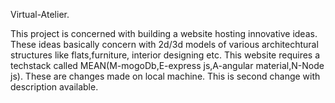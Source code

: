 Virtual-Atelier.

This project is concerned with building a website hosting innovative ideas. These ideas basically concern with 2d/3d models of various
architechtural structures like flats,furniture, interior designing etc.
This website requires a techstack called MEAN(M-mogoDb,E-express js,A-angular material,N-Node js).
These are changes made on local machine.
This is second change with description available.
